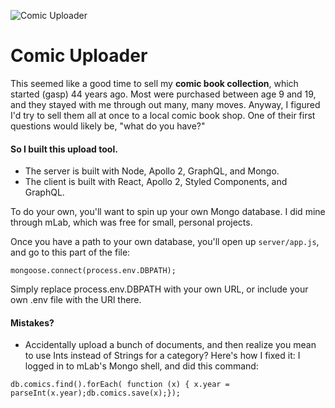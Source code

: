 ![Comic Uploader](https://res.cloudinary.com/billpliske/image/upload/v1547960660/comic-uploader.jpg)

# Comic Uploader

This seemed like a good time to sell my **comic book collection**, which started (gasp) 44 years ago. Most were purchased between age 9 and 19, and they stayed with me through out many, many moves. Anyway, I figured I'd try to sell them all at once to a local comic book shop. One of their first questions would likely be, "what do you have?"

#### **So I built this upload tool.**

-   The server is built with Node, Apollo 2, GraphQL, and Mongo.
-   The client is built with React, Apollo 2, Styled Components, and GraphQL.

To do your own, you'll want to spin up your own Mongo database. I did mine through mLab, which was free for small, personal projects.

Once you have a path to your own database, you'll open up `server/app.js`, and go to this part of the file:

`mongoose.connect(process.env.DBPATH);`

Simply replace process.env.DBPATH with your own URL, or include your own .env file with the URl there.

#### Mistakes?

-   Accidentally upload a bunch of documents, and then realize you mean to use Ints instead of Strings for a category? Here's how I fixed it: I logged in to mLab's Mongo shell, and did this command:

`db.comics.find().forEach( function (x) { x.year = parseInt(x.year);db.comics.save(x);});`
